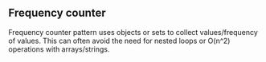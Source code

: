 ## Frequency counter
Frequency counter pattern uses objects or sets to collect values/frequency of values.
This can often avoid the need for nested loops or O(n^2) operations with arrays/strings.